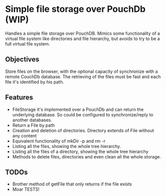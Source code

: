 # Simple file storage over PouchDb (WIP)

Handles a simple file storage over PouchDB. Mimics some functionality of a
virtual file system like directories and file hierarchy, but avoids to try to
be a full virtual file system.

## Objectives

Store files on the browser, with the optional capacity of synchronize with a
remote CouchDb database. The retrieving of the files must be fast and each file
it's identified by his path.

## Features

* FileStorage it's implemented over a PouchDb and can return the underlying
    database. So could be configured to synchronize/reply to another databases.
* Return a File by path
* Creation and deletion of directories. Directory extends of File without any
    content
* Equivalent functionality of mkDir -p and rm -r
* Listing all the files, showing the whole tree hierarchy.
* Listing all the files of a directory, showing the whole tree hierarchy
* Methods to delete files, directories and even clean all the whole storage.

## TODOs
* Brother method of getFile that only returns if the file exists
* Moar TESTS!


